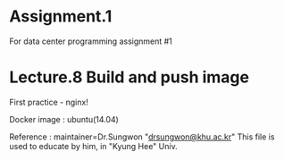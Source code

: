 # Assignment.1
For data center programming assignment #1

# Lecture.8 Build and push image
First practice - nginx!

Docker image : ubuntu(14.04)

Reference : 
maintainer=Dr.Sungwon "drsungwon@khu.ac.kr"
This file is used to educate by him, in "Kyung Hee" Univ.
